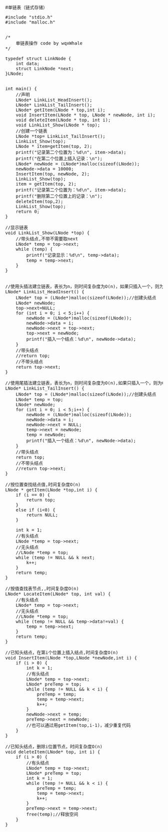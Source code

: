 #单链表（链式存储）

<pre>
#include "stdio.h"
#include "malloc.h"


/*
	单链表操作 code by wqxWhale
*/

typedef struct LinkNode {
	int data;
	struct LinkNode *next;
}LNode;


int main() {
	//声明
	LNode* LinkList_HeadInsert();
	LNode* LinkList_TailInsert();
	LNode* getItem(LNode * top,int i);
	void InsertItem(LNode * top, LNode * newNode, int i);
	void deleteItem(LNode * top, int i);
	void LinkList_Show(LNode * top);
	//创建一个链表
	LNode *top= LinkList_TailInsert();
	LinkList_Show(top);
	LNode * item=getItem(top, 2);
	printf("记录第二个位置为：%d\n", item->data);
	printf("在第二个位置上插入记录：\n");
	LNode* newNode = (LNode*)malloc(sizeof(LNode));
	newNode->data = 10000;
	InsertItem(top, newNode, 2);
	LinkList_Show(top);
	item = getItem(top, 2);
	printf("记录第二个位置为：%d\n", item->data);
	printf("删除第二个位置上的记录：\n");
	deleteItem(top,2);
	LinkList_Show(top);
	return 0;
}

//显示链表
void LinkList_Show(LNode *top) {
	//带头结点,不带不需要取next
	LNode* temp = top->next;
	while (temp) {
		printf("记录显示：%d\n", temp->data);
		temp = temp->next;
	}
}


//使用头插法建立链表，表长为n，则时间复杂度为O(n)，如果只插入一个，则为O(1)
LNode* LinkList_HeadInsert() {
	LNode* top = (LNode*)malloc(sizeof(LNode));//创建头结点
	LNode* newNode;
	top->next=NULL;
	for (int i = 0; i < 5;i++) {
		newNode = (LNode*)malloc(sizeof(LNode));
		newNode->data = i;
		newNode->next = top->next;
		top->next = newNode;
		printf("插入一个结点：%d\n", newNode->data);
	}
	//带头结点
	//return top;
	//不带头结点
	return top->next;
}

//使用尾插法建立链表，表长为n，则时间复杂度为O(n),如果只插入一个，则为O(1)
LNode* LinkList_TailInsert() {
	LNode* top = (LNode*)malloc(sizeof(LNode));//创建头结点
	LNode* temp = top;
	LNode* newNode;
	for (int i = 0; i < 5;i++) {
		newNode = (LNode*)malloc(sizeof(LNode));
		newNode->data = i;
		newNode->next = NULL;
		temp->next = newNode;
		temp = newNode;
		printf("插入一个结点：%d\n", newNode->data);
	}
	//带头结点
	return top;
	//不带头结点
	//return top->next;
}

//按位置查找结点值,时间复杂度O(n)
LNode * getItem(LNode *top,int i) {
	if (i == 0) {
		return top;
	}
	else if (i<0) {
		return NULL;
	}

	int k = 1;
	//有头结点
	LNode *temp = top->next;
	//无头结点
	//LNode *temp = top;
	while (temp != NULL && k<i) {
		temp = temp -> next;
		k++;
	}
	return temp;
}

//按值查找表节点,,时间复杂度O(n)
LNode* LocateItem(LNode* top, int val) {
	//有头结点
	LNode* temp = top->next;
	//无头结点
	//LNode *temp = top;
	while (temp != NULL && temp->data!=val) {
		temp = temp->next;
	}
	return temp;
}

//已知头结点，在第i个位置上插入结点,时间复杂度O(n)
void InsertItem(LNode *top,LNode *newNode,int i) {
	if (i > 0) {
		int k = 1;
		//有头结点
		LNode* temp = top->next;
		LNode* preTemp = top;
		while (temp != NULL && k < i) {
			preTemp = temp;
			temp = temp->next;
			k++;
		}
		newNode->next = temp;
		preTemp->next = newNode;
		//也可以通过用getItem(top,i-1)，减少重复代码
	}
}

//已知头结点，删除i位置节点，时间复杂度O(n)
void deleteItem(LNode* top, int i) {
	if (i > 0) {
		//有头结点
		LNode* temp = top->next;
		LNode* preTemp = top;
		int k = 1;
		while (temp != NULL && k < i) {
			preTemp = temp;
			temp = temp->next;
			k++;
		}
		preTemp->next = temp->next;
		free(temp);//释放空间
	}
}
</pre>